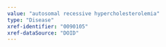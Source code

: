 ```yaml
---
value: "autosomal recessive hypercholesterolemia"
type: "Disease"
xref-identifier: "0090105"
xref-dataSource: "DOID"
---
```

